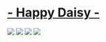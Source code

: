 # [- Happy Daisy -](https://mega.nz/file/XthhjQiS#vy7pS4cjAxYI9ZhmAWLirpMjr6P6YKD6sHC6TMb8n0w)
![](https://i.imgur.com/yUtHZWq.png)
![](https://i.imgur.com/7x6BjnY.png)
![](https://i.imgur.com/oAFmLMb.png)
![](https://i.imgur.com/Qy4TiyW.png)
